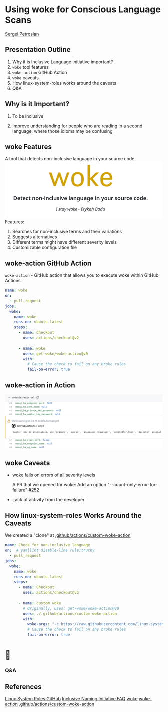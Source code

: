 <!--
theme: gaia
class:
 - invert
headingDivider: 2 
paginate: true
-->

<!--
_class:
 - lead
 - invert
-->
<style>
{
  font-size: 28px
}
</style>

# Using woke for Conscious Language Scans

[Sergei Petrosian](mailto:spetrosi@redhat.com)

<!-- https://spetrosi.github.io/use_woke_devconf2023 -->

<!-- Diversity, Equity, and Inclusion (DEI) is a focus of many organizations today.
It is important for all users and developers to feel comfortable using and contributing to open source projects.
Part of this is Conscious Language, using words and expressions that are inclusive rather than exclusive. -->

## Presentation Outline

1. Why it is Inclusive Language Initiative important?
2. `woke` tool features
3. `woke-action` GitHub Action
4. `woke` caveats
5. How linux-system-roles works around the caveats
6. Q&A

<!-- The Linux System Roles project has recently begun using a tool called "woke" as part of our github code checking.
During this presentation you will learn about the "woke" tool, how we are using it in Linux System roles github action checking, the hurdles we faced converting Linux System Roles to have more inclusive language, and ways you can help the "woke" project.  -->

## Why is it Important?

<!-- The software industry sometimes uses certain words that may carry a great deal of emotional and historical baggage.
If software is truly meant to be inclusive and a place where anyone can participate, it must be welcoming to all.
If words or phrases convey secondary unintended meanings to our audience, we are potentially limiting participation in our projects.

To avoid unintended connotations that some common words and phrases have, we can use more precise words.
Not only does this eliminate the hurt caused by those connotations, it also improves understanding, particularly for people who are reading in a second language, where those idioms may be confusing. -->

1. To be inclusive

2. Improve understanding for people who are reading in a second language, where those idioms may be confusing

## woke Features

A tool that detects non-inclusive language in your source code.
![bg right:40% contain](img/woke_main.png)
Features:
1. Searches for non-inclusive terms and their variations
2. Suggests alternatives
3. Different terms might have different severity levels
4. Customizable configuration file

## woke-action GitHub Action

`woke-action` - GitHub action that allows you to execute woke within GitHub Actions

```yaml
name: woke
on:
  - pull_request
jobs:
  woke:
    name: woke
    runs-on: ubuntu-latest
    steps:
      - name: Checkout
        uses: actions/checkout@v2

      - name: woke
        uses: get-woke/woke-action@v0
        with:
          # Cause the check to fail on any broke rules
          fail-on-error: true
```

## woke-action in Action

![](img/check_example.png)

## woke Caveats


- woke fails on errors of all severity levels

  A PR that we opened for woke:
  Add an option "--count-only-error-for-failure" [#252](https://github.com/get-woke/woke/pull/252)

- Lack of activity from the developer

## How linux-system-roles Works Around the Caveats

We created a "clone" at [.github/actions/custom-woke-action](https://github.com/linux-system-roles/mssql/tree/main/.github/actions/custom-woke-action)

```yaml
name: Check for non-inclusive language
on:  # yamllint disable-line rule:truthy
  - pull_request
jobs:
  woke:
    name: woke
    runs-on: ubuntu-latest
    steps:
      - name: Checkout
        uses: actions/checkout@v3

      - name: custom woke
        # Originally, uses: get-woke/woke-action@v0
        uses: ./.github/actions/custom-woke-action
        with:
          woke-args: "-c https://raw.githubusercontent.com/linux-system-roles/tox-lsr/main/src/tox_lsr/config_files/woke.yml --count-only-error-for-failure"
          # Cause the check to fail on any broke rules
          fail-on-error: true
```

# 🎉
<!--
_class:
 - lead
 - invert
-->
### Q&A

## References

[Linux System Roles GitHub](https://github.com/linux-system-roles/)
[Inclusive Naming Initiative FAQ](https://inclusivenaming.org/faqs/)
[woke](https://github.com/get-woke/woke)
[woke-action](https://github.com/get-woke/woke-action)
[.github/actions/custom-woke-action](https://github.com/linux-system-roles/mssql/tree/main/.github/actions/custom-woke-action)
